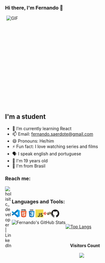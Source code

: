 ### Hi there, I'm Fernando 👋

<img align="right" alt="GIF" src="https://user-images.githubusercontent.com/74038190/212750999-42ff8a64-dad8-4772-9648-849968543991.gif" width="500" height="320" />

## I'm a student

- 🌱 I’m currently learning React
- 📫 Email: fernando.saerdote@gmail.com
- 😄 Pronouns: He/him
- ⚡ Fun fact: I love watching series and films
- 🗣️ I speak english and portuguese
- 🎂 I'm 19 years old
- 📍 I'm from Brasil

### Reach me:

[<img align="left" alt="holisitc_developer | LinkedIn" width="22px" src="https://cdn.jsdelivr.net/npm/simple-icons@v3/icons/linkedin.svg" />][linkedin]

<br/>

### Languages and Tools:

<img align="left" alt="Visual Studio Code" width="26px" src="https://raw.githubusercontent.com/github/explore/80688e429a7d4ef2fca1e82350fe8e3517d3494d/topics/visual-studio-code/visual-studio-code.png" />
<img align="left" alt="HTML5" width="26px" src="https://raw.githubusercontent.com/github/explore/80688e429a7d4ef2fca1e82350fe8e3517d3494d/topics/html/html.png" />
<img align="left" alt="CSS3" width="26px" src="https://raw.githubusercontent.com/github/explore/80688e429a7d4ef2fca1e82350fe8e3517d3494d/topics/css/css.png" />
<img align="left" alt="JavaScript" width="26px" src="https://raw.githubusercontent.com/github/explore/80688e429a7d4ef2fca1e82350fe8e3517d3494d/topics/javascript/javascript.png" />
<img align="left" alt="Git" width="26px" src="https://raw.githubusercontent.com/github/explore/80688e429a7d4ef2fca1e82350fe8e3517d3494d/topics/git/git.png" />
<img align="left" alt="GitHub" width="26px" src="https://raw.githubusercontent.com/github/explore/78df643247d429f6cc873026c0622819ad797942/topics/github/github.png" />

<br/>
<br/>

<img align="left" alt="Fernando's GitHub Stats" src="https://github-readme-stats.vercel.app/api?username=FSacerdote&show_icons=true&hide_border=true" />

[![Top Langs](https://github-readme-stats.vercel.app/api/top-langs/?username=FSacerdote)](https://github.com/FSacerdote/github-readme-stats)


<br>
<p align="center"><b>Visitors Count</b></p>  
<p align="center"><img align="center" src="https://profile-counter.glitch.me/FSacerdote/count.svg" /></p> 

[linkedin]: https://www.linkedin.com/in/fernando-de-araujo-sacerdote-a29221275/
